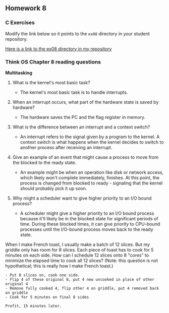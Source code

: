 ## Homework 8

### C Exercises

Modify the link below so it points to the `ex08` directory in your
student repository.

[Here is a link to the ex08 directory in my repository](https://github.com/phuston/ExercisesInC/tree/master/exercises/ex08)

### Think OS Chapter 8 reading questions

**Multitasking**

1) What is the kernel's most basic task?

    - The kernel's most basic task is to handle interrupts. 

2) When an interrupt occurs, what part of the hardware state is saved by hardware?

    - The hardware saves the PC and the flag register in memory.

3) What is the difference between an interrupt and a context switch?

    - An interrupt refers to the signal given by a program to the kernel. A context switch is what happens when the kernel decides to switch to another process after receiving an interrupt. 

4) Give an example of an event that might cause a process to move from the blocked to the ready state.

    - An example might be when an operation like disk or network access, which likely won't complete immediately, finishes. At this point, the process is changed from blocked to ready - signaling that the kernel should probably pick it up soon. 

5) Why might a scheduler want to give higher priority to an I/O bound process?

    - A scheduler might give a higher priority to an I/O bound process because it'll likely be in the blocked state for significant periods of time. During these blocked times, it can give priority to CPU-bound processes until the I/O-bound process moves back to the ready state. 

When I make French toast, I usually make a batch of 12 slices.  But my griddle only has room for 8 slices. 
Each piece of toast has to cook for 5 minutes on each side.  How can I schedule 12 slices onto 8 "cores"
to minimize the elapsed time to cook all 12 slices?  (Note: this question is not hypothetical; 
this is really how I make French toast.)

    - Put 8 slices on, cook one side.
    - Flip 4 of these original 8, put 4 new uncooked in place of other original 4
    - Remove fully cooked 4, flip other 4 on griddle, put 4 removed back on griddle
    - Cook for 5 minutes on final 8 sides
    
    Profit, 15 minutes later.



